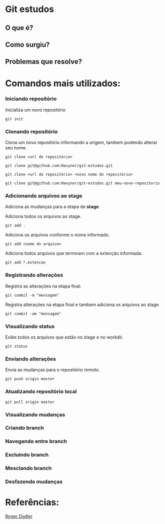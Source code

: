 # Git estudos

## O que é?

## Como surgiu?

## Problemas que resolve?

# Comandos mais utilizados:

### Iniciando repositório

Inicializa um novo repositório
```
git init
```

### Clonando repositório

Clona um novo repositório informando a origem, tambem podendo alterar seu nome.
```
git clone <url do repositório>

git clone git@github.com:Havyner/git-estudos.git

git clone <url do repositório> <novo nome do repositório>

git clone git@github.com:Havyner/git-estudos.git meu-novo-repositorio
```

### Adicionando arquivos ao stage

Adiciona as mudanças para a etapa de **stage**.

Adiciona todos os arquivos ao stage.
```
git add .
```

Adiciona os arquivos conforme o nome informado.
```
git add <nome do arquivo>
```

Adiciona todos arquivos que terminam com a extenção informada.
```
git add *.extencao
```

### Registrando alterações

Registra as alterações na etapa final.
```
git commit -m "mensagem"
```

Registra alterações na etapa final e tambem adiciona os arquivos ao stage.
```
git commit -am "mensagem"
```

### Visualizando status

Exibe todos os arquivos que estão no stage e no workdir.
```
git status
```

### Enviando alterações

Envia as mudanças para o repositório remoto.
```
git push origin master
```

### Atualizando repositório local

```
git pull origin master
```

### Visualizando mudanças

### Criando branch

### Navegando entre branch

### Excluindo branch

### Mesclando branch

### Desfazendo mudanças

# Referências: 

[Roger Dudler](https://rogerdudler.github.io/git-guide/index.pt_BR.html)